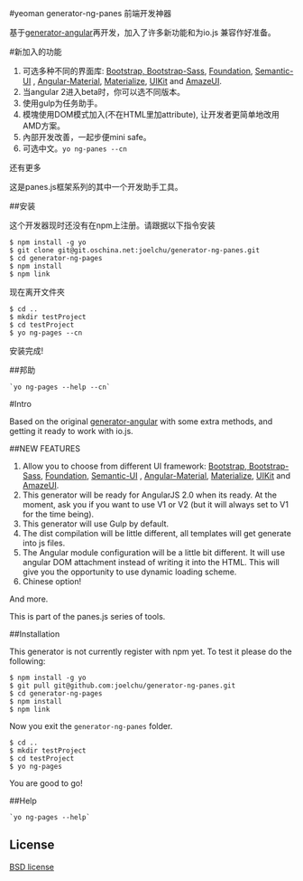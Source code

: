 #yeoman generator-ng-panes 前端开发神器

基于[generator-angular](https://github.com/yeoman/generator-angular)再开发，加入了许多新功能和为io.js 兼容作好准备。

#新加入的功能

1. 可选多种不同的界面库: [Bootstrap, Bootstrap-Sass](http://getbootstrap.com), [Foundation](http://foundation.zurb.com/), [Semantic-UI](http://semantic-ui.com/) , [Angular-Material](https://material.angularjs.org), [Materialize](), [UIKit](http://getuikit.com/) and [AmazeUI](http://materializecss.com/).
2. 当angular 2进入beta时，你可以选不同版本。
3. 使用gulp为任务助手。
4. 模塊使用DOM模式加入(不在HTML里加attribute), 让开发者更简单地改用AMD方案。
5. 內部开发改善，一起步便mini safe。
6. 可选中文。`yo ng-panes --cn`

还有更多

这是panes.js框架系列的其中一个开发助手工具。

##安装

这个开发器现时还没有在npm上注册。请跟据以下指令安装

    $ npm install -g yo
    $ git clone git@git.oschina.net:joelchu/generator-ng-panes.git
    $ cd generator-ng-pages
    $ npm install
    $ npm link

现在离开文件夾

    $ cd ..
    $ mkdir testProject
    $ cd testProject
    $ yo ng-pages --cn

安装完成!

##邦助

	`yo ng-pages --help --cn`

#Intro

Based on the original [generator-angular](https://github.com/yeoman/generator-angular) with some extra methods,
and getting it ready to work with io.js.

##NEW FEATURES

1. Allow you to choose from different UI framework: [Bootstrap, Bootstrap-Sass](http://getbootstrap.com), [Foundation](http://foundation.zurb.com/), [Semantic-UI](http://semantic-ui.com/) , [Angular-Material](https://material.angularjs.org), [Materialize](), [UIKit](http://getuikit.com/) and [AmazeUI](http://materializecss.com/).
2. This generator will be ready for AngularJS 2.0 when its ready. At the moment, ask you if you want to use V1 or V2 (but it will always set to V1 for the time being).
3. This generator will use Gulp by default.
4. The dist compilation will be little different, all templates will get generate into js files.
5. The Angular module configuration will be a little bit different. It will use angular DOM attachment instead of writing it into the HTML. This will give you the opportunity to use dynamic loading scheme.
6. Chinese option!

And more.

This is part of the panes.js series of tools.

##Installation

This generator is not currently register with npm yet. To test it please do the following:

    $ npm install -g yo
    $ git pull git@github.com:joelchu/generator-ng-panes.git
    $ cd generator-ng-pages
	$ npm install
	$ npm link

Now you exit the `generator-ng-panes` folder.

    $ cd ..
	$ mkdir testProject
	$ cd testProject
	$ yo ng-pages

You are good to go!

##Help

	`yo ng-pages --help`

## License

[BSD license](http://opensource.org/licenses/bsd-license.php)
